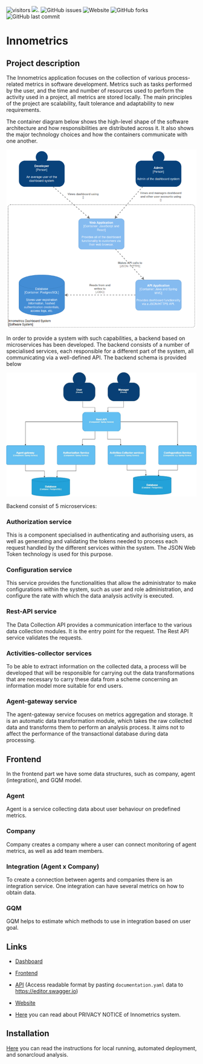 ![visitors](https://visitor-badge.glitch.me/badge?page_id=page.id) 
[![](https://tokei.rs/b1/github/XAMPPRocky/tokei)](https://github.com/InnopolisUniversity/innometrics-dashboard/edit/master).
![GitHub issues](https://img.shields.io/github/issues/shaxri/NlpWithNeuralNetwork)
![Website](https://img.shields.io/website?up_color=red&up_message=Online&url=https%3A%2F%2Finnometrics.ru%2F%23innometrics-subscribe)
![GitHub forks](https://img.shields.io/github/forks/shaxri/NlpWithNeuralNetwork?style=social)
<img alt="GitHub last commit" src="https://img.shields.io/github/last-commit/xavzelada/https://github.com/InnopolisUniversity/innometrics-java-backend">
# Innometrics 

## Project description

The Innometrics application focuses on the collection of various process-related metrics in software development. 
Metrics such as tasks performed by the user, and the time and number of resources used to perform the activity used in a 
project, all metrics are stored locally. The main principles of the project are scalability, fault tolerance and 
adaptability to new requirements. 

The container diagram below shows the high-level shape of the software architecture and how responsibilities are distributed across it. 
It also shows the major technology choices and how the containers communicate with one another.

![container_diagram.png](https://github.com/aldeeyar/innometrics-info/blob/main/images/container_diagram.png)

In order to provide a system with such capabilities, a backend based on microservices 
has been developed. The backend consists of a number of specialised services, each responsible for a different part of 
the system, all communicating via a well-defined API. The backend schema is provided below 

![c4.jpg](images%2Fc4.jpg)

Backend consist of 5 microservices: 

### Authorization service

This is a component specialised in authenticating and authorising users, as well as generating and validating the 
tokens needed to process each request handled by the different services within the system. 
The JSON Web Token technology is used for this purpose.

### Configuration service

This service provides the functionalities that allow the administrator to make configurations within the system, such as 
user and role administration, and configure the rate with which the data analysis activity is executed.

### Rest-API service

The Data Collection API provides a communication interface to the various data collection modules. 
It is the entry point for the request. The Rest API service validates the requests.

### Activities-collector services

To be able to extract information on the collected data, a process will be developed that will be responsible 
for carrying out the data transformations that are necessary to carry these data from a scheme concerning an 
information model more suitable for end users.

### Agent-gateway service

The agent-gateway service focuses on metrics aggregation and storage. It is an automatic data transformation module, 
which takes the raw collected data and transforms them to perform an analysis process. It aims not to affect the 
performance of the transactional database during data processing.

## Frontend
In the frontend part we have some data structures, such as company, agent (integration), and GQM model.

### Agent
Agent is a service collecting data about user behaviour on predefined metrics. 

### Company
Company creates a company where a user can connect monitoring of agent metrics, as well as add team members. 

### Integration (Agent x Company)
To create a connection between agents and companies there is an integration service. One integration can have several metrics on how to obtain data. 

### GQM 
GQM helps to estimate which methods to use in integration based on user goal.

 ## Links

* [Dashboard](https://innometrics-12856.firebaseapp.com/#/login)

* [Frontend](https://github.com/InnopolisUniversity/innometrics-dashboard)

* [API](https://github.com/InnopolisUniversity/innometrics-backend/blob/master/documentation.yaml)
  (Access readable format by pasting `documentation.yaml` data to https://editor.swagger.io)
*  [Website](https://innometrics.ru/) 
* [Here](https://drive.google.com/file/d/1ghOf4uXLN9Nl4MYenroQuLhQ3GPfZMZW/view?usp=sharing) you can read about PRIVACY NOTICE of Innometrics system.


## Installation
[Here](https://github.com/aldeeyar/innometrics-info/blob/main/instructions.md) you can read the instructions for local running, automated deployment, and sonarcloud analysis.
